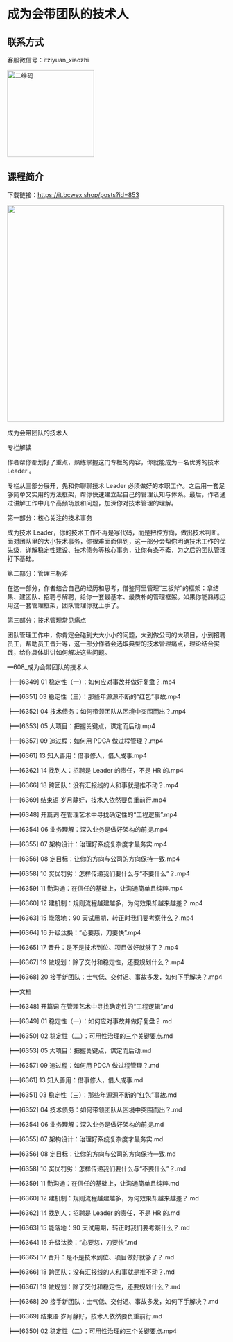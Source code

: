 # 成为会带团队的技术人

## 联系方式

客服微信号：itziyuan_xiaozhi

<img src="https://ziyuanyun.oss-cn-guangzhou.aliyuncs.com/common/20240614073449/666b82192834a.jpg" width="200" height="200" alt="二维码">

## 课程简介

下载链接：https://it.bcwex.shop/posts?id=853

<img src="https://ziyuanyun.oss-cn-guangzhou.aliyuncs.com/yun/20240515152345/664463013ff85.jpg" width="500" alt="">

  成为会带团队的技术人



 专栏解读

 作者帮你都划好了重点，熟练掌握这门专栏的内容，你就能成为一名优秀的技术 Leader 。

 专栏从三部分展开，先和你聊聊技术 Leader 必须做好的本职工作。之后用一套足够简单又实用的方法框架，帮你快速建立起自己的管理认知与体系。最后，作者通过讲解工作中几个高频场景和问题，加深你对技术管理的理解。

 第一部分：核心关注的技术事务

 成为技术 Leader，你的技术工作不再是写代码，而是把控方向，做出技术判断。面对团队里的大小技术事务，你很难面面俱到，这一部分会帮你明确技术工作的优先级，详解稳定性建设、技术债务等核心事务，让你有条不紊，为之后的团队管理打下基础。

 第二部分：管理三板斧

 在这一部分，作者结合自己的经历和思考，借鉴阿里管理“三板斧”的框架：拿结果、建团队、招聘与解聘，给你一套最基本、最质朴的管理框架。如果你能熟练运用这一套管理框架，团队管理你就上手了。

 第三部分：技术管理常见痛点

 团队管理工作中，你肯定会碰到大大小小的问题，大到做公司的大项目，小到招聘员工，帮助员工晋升等，这一部分作者会选取典型的技术管理痛点，理论结合实践，给你具体讲讲如何解决这些问题。

 ━608_成为会带团队的技术人

 ┣━[6349] 01 稳定性（一）：如何应对事故并做好复盘？.mp4

 ┣━[6351] 03 稳定性（三）：那些年源源不断的“红包”事故.mp4

 ┣━[6352] 04 技术债务：如何带领团队从困境中突围而出？.mp4

 ┣━[6353] 05 大项目：把握关键点，谋定而后动.mp4

 ┣━[6357] 09 追过程：如何用 PDCA 做过程管理？.mp4

 ┣━[6361] 13 知人善用：借事修人，借人成事.mp4

 ┣━[6362] 14 找到人：招聘是 Leader 的责任，不是 HR 的.mp4

 ┣━[6366] 18 跨团队：没有汇报线的人和事就是推不动？.mp4

 ┣━[6369] 结束语 岁月静好，技术人依然要负重前行.mp4

 ┣━[6348] 开篇词 在管理艺术中寻找确定性的“工程逻辑”.mp4

 ┣━[6354] 06 业务理解：深入业务是做好架构的前提.mp4

 ┣━[6355] 07 架构设计：治理好系统复杂度才最务实.mp4

 ┣━[6356] 08 定目标：让你的方向与公司的方向保持一致.mp4

 ┣━[6358] 10 奖优罚劣：怎样传递我们要什么与“不要什么”？.mp4

 ┣━[6359] 11 勤沟通：在信任的基础上，让沟通简单且纯粹.mp4

 ┣━[6360] 12 建机制：规则流程越建越多，为何效果却越来越差？.mp4

 ┣━[6363] 15 能落地：90 天试用期，转正时我们要考察什么？.mp4

 ┣━[6364] 16 升级汰换：“心要慈，刀要快”.mp4

 ┣━[6365] 17 晋升：是不是技术到位、项目做好就够了？.mp4

 ┣━[6367] 19 做规划：除了交付和稳定性，还要规划什么？.mp4

 ┣━[6368] 20 接手新团队：士气低、交付迟、事故多发，如何下手解决？.mp4

 ┣━文档

 ┣━[6348] 开篇词 在管理艺术中寻找确定性的“工程逻辑”.md

 ┣━[6349] 01 稳定性（一）：如何应对事故并做好复盘？.md

 ┣━[6350] 02 稳定性（二）：可用性治理的三个关键要点.md

 ┣━[6353] 05 大项目：把握关键点，谋定而后动.md

 ┣━[6357] 09 追过程：如何用 PDCA 做过程管理？.md

 ┣━[6361] 13 知人善用：借事修人，借人成事.md

 ┣━[6351] 03 稳定性（三）：那些年源源不断的“红包”事故.md

 ┣━[6352] 04 技术债务：如何带领团队从困境中突围而出？.md

 ┣━[6354] 06 业务理解：深入业务是做好架构的前提.md

 ┣━[6355] 07 架构设计：治理好系统复杂度才最务实.md

 ┣━[6356] 08 定目标：让你的方向与公司的方向保持一致.md

 ┣━[6358] 10 奖优罚劣：怎样传递我们要什么与“不要什么”？.md

 ┣━[6359] 11 勤沟通：在信任的基础上，让沟通简单且纯粹.md

 ┣━[6360] 12 建机制：规则流程越建越多，为何效果却越来越差？.md

 ┣━[6362] 14 找到人：招聘是 Leader 的责任，不是 HR 的.md

 ┣━[6363] 15 能落地：90 天试用期，转正时我们要考察什么？.md

 ┣━[6364] 16 升级汰换：“心要慈，刀要快”.md

 ┣━[6365] 17 晋升：是不是技术到位、项目做好就够了？.md

 ┣━[6366] 18 跨团队：没有汇报线的人和事就是推不动？.md

 ┣━[6367] 19 做规划：除了交付和稳定性，还要规划什么？.md

 ┣━[6368] 20 接手新团队：士气低、交付迟、事故多发，如何下手解决？.md

 ┣━[6369] 结束语 岁月静好，技术人依然要负重前行.md

 ┣━[6350] 02 稳定性（二）：可用性治理的三个关键要点.mp4

  